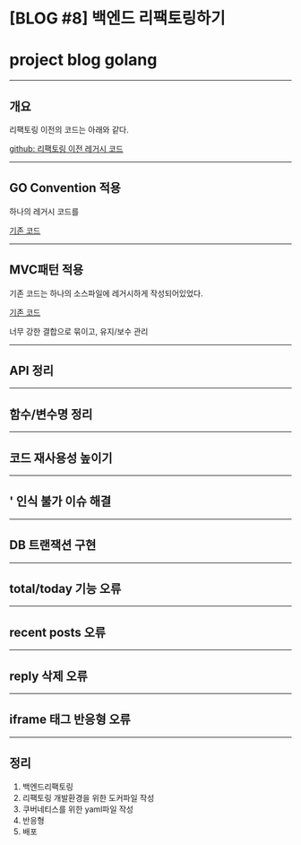 # [BLOG #8] 백엔드 리팩토링하기
# project blog golang

---

## 개요

리팩토링 이전의 코드는 아래와 같다.

[github: 리팩토링 이전 레거시 코드](https://github.com/choigonyok/blog-project/blob/0c2a248ad7b5ba027516afe034e8c77e60b541f6/src/main.go)

---

## GO Convention 적용

하나의 레거시 코드를 

[기존 코드](https://github.com/choigonyok/blog-project/blob/0c2a248ad7b5ba027516afe034e8c77e60b541f6/src/main.go)

---

## MVC패턴 적용

기존 코드는 하나의 소스파일에 레거시하게 작성되어있었다.

[기존 코드](https://github.com/choigonyok/blog-project/blob/0c2a248ad7b5ba027516afe034e8c77e60b541f6/src/main.go)

너무 강한 결합으로 묶이고, 유지/보수 관리

---

## API 정리

---

## 함수/변수명 정리

---

## 코드 재사용성 높이기

---

## ' 인식 불가 이슈 해결

---

## DB 트랜잭션 구현

---

## total/today 기능 오류

---

## recent posts 오류

---

## reply 삭제 오류

---

## iframe 태그 반응형 오류

---

## 정리




1. 백엔드리팩토링
2. 리팩토링 개발환경을 위한 도커파일 작성
3. 쿠버네티스를 위한 yaml파일 작성
4. 반응형
5. 배포